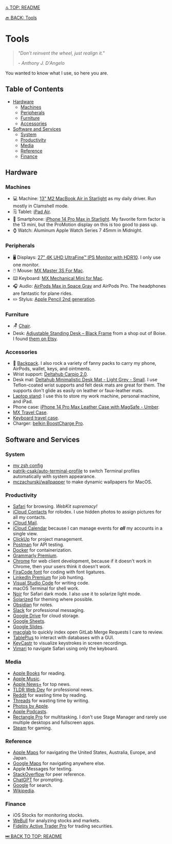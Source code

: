 [🔝 TOP: README](README.md)

[🔙 BACK: Tools](README.md#tools)

# Tools

> *"Don't reinvent the wheel, just realign it."*
>
> *- Anthony J. D'Angelo*

You wanted to know what I use, so here you are.

## Table of Contents

- [Hardware](#hardware)
	- [Machines](#machines)
	- [Peripherals](#peripherals)
	- [Furniture](#furniture)
	- [Accessories](#accessories)
- [Software and Services](#software-and-services)
	- [System](#system)
	- [Productivity](#productivity)
	- [Media](#media)
	- [Reference](#reference)
	- [Finance](#finance)

## Hardware

### Machines

- 💻 Machine: [13" M2 MacBook Air in Starlight](https://www.apple.com/macbook-air-13-and-15-m2/) as my daily driver. Run mostly in Clamshell mode.
- 🗒️ Tablet: [iPad Air](https://www.apple.com/ipad-air/).
- 📱 Smartphone: [iPhone 14 Pro Max in Starlight](https://www.apple.com/iphone-14-pro/). My favorite form factor is the 13 mini, but the ProMotion display on this is too good to pass up.
- ⌚️ Watch: Aluminum Apple Watch Series 7 45mm in Midnight.

### Peripherals

- 🖥️ Displays: [27" 4K UHD UltraFine™ IPS Monitor with HDR10](https://www.lg.com/us/monitors/lg-27ul500-w-4k-uhd-led-monitor). I only use one monitor.
- 🖱️ Mouse: [MX Master 3S For Mac](https://www.logitech.com/en-us/products/mice/mx-master-3s-mac-bluetooth-mouse.910-006570.html).
- ⌨️ Keyboard: [MX Mechanical Mini for Mac](https://www.logitech.com/en-us/products/keyboards/mx-mechanical-mini-mac.920-010831.html).
- 🎧 Audio: [AirPods Max in Space Gray](https://www.apple.com/airpods-max/) and AirPods Pro. The headphones are fantastic for plane rides.
- ✏️ Stylus: [Apple Pencil 2nd generation](https://www.apple.com/apple-pencil/).

### Furniture

- 🪑 [Chair](https://www.amazon.com/Computer-Ergonomic-Adjustable-Executive-Capacity/dp/B08RNGTX92/ref=sr_1_31?crid=KXVESLVPRCEF&keywords=cognac%2Boffice%2Bchair&qid=1694493093&sprefix=cognac%2Boffice%2Bchair%2Caps%2C144&sr=8-31&ufe=app_do%3Aamzn1.fos.f5122f16-c3e8-4386-bf32-63e904010ad0&th=1).
- Desk: [Adjustable Standing Desk – Black Frame](https://riversidebenches.com/product/adjustable-standing-desk-black-frame/) from a shop out of Boise. I found [them on Etsy](https://www.etsy.com/shop/RiversideBenches?ref=shop-header-name&listing_id=818605771).

### Accessories

- 🎒 [Backpack](https://www.amazon.com/Leather-Laptop-Backpack-Briefcase-College/dp/B0B5TBH8HP/ref=sr_1_10?crid=16D5H75TG89SB&keywords=leather+backpack+for+men&qid=1694492814&sprefix=leather+backpack+for+men%2Caps%2C141&sr=8-10). I also rock a variety of fanny packs to carry my phone, AirPods, wallet, keys, and ointments.
- Wrist support: [Deltahub Carpio 2.0](https://us.deltahub.io/products/carpio-2).
- Desk mat: [Deltahub Minimalistic Desk Mat - Light Grey - Small](https://us.deltahub.io/products/minimalistic-desk-pad). I use Teflon-coated wrist supports and felt desk mats are great for them. The supports don't glide as easily on leather or faux-leather mats.
- [Laptop stand](https://www.amazon.com/Vertical-Laptop-Stand-AboveTEK-Computer/dp/B08F73W3XS?pd_rd_w=pSyMS&content-id=amzn1.sym.1a072a44-84d1-4c51-bf0f-3547594e8217&pf_rd_p=1a072a44-84d1-4c51-bf0f-3547594e8217&pf_rd_r=RXRRPN548FC48D3AY5BV&pd_rd_wg=vqK5h&pd_rd_r=424627d6-6253-49f3-a9e6-732ad372d15d&pd_rd_i=B08F73W3XS&ref_=pd_bap_d_grid_rp_0_69_t&th=1): I use this to store my work machine, personal machine, and iPad.
- Phone case: [iPhone 14 Pro Max Leather Case with MagSafe - Umber](https://www.apple.com/shop/product/MPPQ3ZM/A/iphone-14-pro-max-leather-case-with-magsafe-umber?fnode=933c952949f600613fb0602f0b0bd10dd164f1468dc69bb061fd51bbdcd6f533eb77d9c3c5bd158367d40557f07e9a5fe92498d32c5dd9a90f02ef050d2e178459d583854a292abe89cc84add5003feaff7c6ef01a331cc2b3885060aa0601521a7362b06311eb674f8d4c41a8127ee3).
- [MX Travel Case](https://www.logitech.com/en-us/products/mice/mx-travel-case.956-000026.html).
- [Keyboard travel case](https://www.amazon.com/dp/B0B38S4MW4?ref=ppx_yo2ov_dt_b_product_details&th=1).
- Charger: [belkin BoostCharge Pro](https://www.belkin.com/3-in-1-wireless-charger-with-official-magsafe-charging-15w/P-WIZ017.html).

## Software and Services

### System

- [my zsh config](/tools/.zshrc)
- [patrik-csak/auto-terminal-profile](https://github.com/patrik-csak/auto-terminal-profile) to switch Terminal profiles automatically with system appearance.
- [mczachurski/wallpapper](https://github.com/mczachurski/wallpapper) to make dynamic wallpapers for MacOS.

### Productivity

- [Safari](https://www.apple.com/safari/) for browsing. *WebKit supremacy!*
- [iCloud Contacts](https://www.icloud.com/contacts) for rolodex. I use hidden photos to assign pictures for all my contacts.
- [iCloud Mail](https://www.icloud.com/mail).
- [iCloud Calendar](https://www.icloud.com/calendar) because I can manage events for ***all*** my accounts in a single view.
- [ClickUp](https://clickup.com) for project management.
- [Postman](https://www.postman.com) for API testing.
- [Docker](https://www.docker.com) for containerization.
- [Grammarly Premium](https://www.grammarly.com).
- [Chrome](https://www.google.com/chrome/) for web client development, because if it doesn't work in Chrome, then your users think it doesn't work.
- [FiraCode font](https://github.com/tonsky/FiraCode) for coding with font ligatures.
- [LinkedIn Premium](https://premium.linkedin.com) for job hunting.
- [Visual Studio Code](https://code.visualstudio.com) for writing code.
- macOS Terminal for shell work.
- [Noir](https://getnoir.app) for Safari dark mode. I also use it to solarize light mode.
- [Solarized](https://ethanschoonover.com/solarized/) for theming where possible.
- [Obsidian](https://obsidian.md) for notes.
- [Slack](https://slack.com) for professional messaging.
- [Google Drive](https://drive.google.com/) for cloud storage.
- [Google Sheets](https://sheets.google.com/).
- [Google Slides](https://slides.google.com/).
- [macglab](https://github.com/mjburtenshaw/macglab) to quickly index open GitLab Merge Requests I care to review.
- [TablePlus](https://tableplus.com) to interact with databases with a GUI.
- [KeyCastr](https://github.com/keycastr/keycastr) to visualize keystrokes in screen recordings.
- [Vimari](https://github.com/televator-apps/vimari) to navigate Safari using only the keyboard.

### Media

- [Apple Books](https://www.apple.com/apple-books/) for reading.
- [Apple Music](https://www.apple.com/apple-music/).
- [Apple News+](https://www.apple.com/apple-news/) for top news.
- [TLDR Web Dev](https://tldr.tech/webdev) for professional news.
- [Reddit](https://www.reddit.com) for wasting time by reading.
- [Threads](https://www.threads.net) for wasting time by writing.
- [Photos by Apple](https://www.apple.com/ios/photos/).
- [Apple Podcasts](https://www.apple.com/apple-podcasts/).
- [Rectangle Pro](https://rectangleapp.com/pro) for multitasking. I don't use Stage Manager and rarely use multiple desktops and fullscreen apps.
- [Steam](https://store.steampowered.com) for gaming.

### Reference

- [Apple Maps](https://www.apple.com/maps/) for navigating the United States, Australia, Europe, and Japan.
- [Google Maps](https://maps.google/com/) for navigating anywhere else.
- Apple Messages for texting.
- [StackOverflow](https://stackoverflow.com) for peer reference.
- [ChatGPT](https://chat.openai.com) for prompting.
- [Google](https://www.google.com/) for search.
- [Wikipedia](https://www.wikipedia.org).

### Finance

- iOS Stocks for monitoring stocks.
- [WeBull](https://www.webull.com) for analyzing stocks and markets.
- [Fidelity Active Trader Pro](https://www.fidelity.com/trading/advanced-trading-tools/active-trader-pro/overview) for trading securities.

[⏭️ BACK TO TOP: README](README.md)

